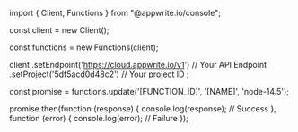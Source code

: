 import { Client, Functions } from "@appwrite.io/console";

const client = new Client();

const functions = new Functions(client);

client
    .setEndpoint('https://cloud.appwrite.io/v1') // Your API Endpoint
    .setProject('5df5acd0d48c2') // Your project ID
;

const promise = functions.update('[FUNCTION_ID]', '[NAME]', 'node-14.5');

promise.then(function (response) {
    console.log(response); // Success
}, function (error) {
    console.log(error); // Failure
});